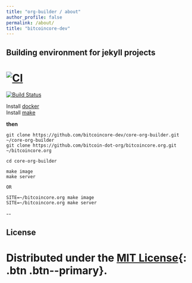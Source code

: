 ```yaml
---
title: "org-builder / about"
author_profile: false
permalink: /about/
title: "bitcoincore-dev"
---
```


<html>
<head>
  <link rel="stylesheet" href="/assets/css/style.css">
</head>
</html>

## Building environment for jekyll projects

[![CI](https://github.com/bitcoincore-dev/org-builder/actions/workflows/push.yml/badge.svg)](https://github.com/bitcoincore-dev/org-builder/actions/workflows/push.yml)
=======
[![Build Status](https://travis-ci.org/bitcoincore-dev/core-org-builder.svg?branch=master)](https://travis-ci.org/bitcoincore-dev/core-org-builder)


Install [docker](https://docs.docker.com/get-docker/)	
Install [make](https://www.gnu.org/software/make/)


**then**

```
git clone https://github.com/bitcoincore-dev/core-org-builder.git ~/core-org-builder
git clone https://github.com/bitcoin-dot-org/bitcoincore.org.git ~/bitcoincore.org

cd core-org-builder

make image
make server

OR

SITE=~/bitcoincore.org make image
SITE=~/bitcoincore.org make server
```

--

## License

Distributed under the [MIT License](https://raw.githubusercontent.com/bitcoincore-dev/org-builder/master/LICENSE){: .btn .btn--primary}.
=======

